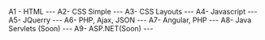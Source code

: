 A1 - HTML --- 
A2- CSS Simple --- 
A3- CSS Layouts --- 
A4- Javascript --- 
A5- JQuerry --- 
A6- PHP, Ajax, JSON --- 
A7- Angular, PHP --- 
A8- Java Servlets (Soon) --- 
A9- ASP.NET(Soon) --- 
